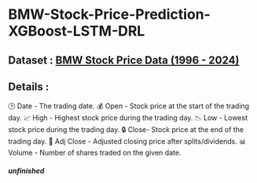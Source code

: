 # BMW-Stock-Price-Prediction-XGBoost-LSTM-DRL
## Dataset : [BMW Stock Price Data (1996 - 2024)](https://www.kaggle.com/datasets/mhassansaboor/bmw-stock-data-1996-2024/data)
## Details :
🕒 Date	- The trading date.
💰 Open -	Stock price at the start of the trading day.
📈 High	- Highest stock price during the trading day.
📉 Low	- Lowest stock price during the trading day.
🔒 Close-	Stock price at the end of the trading day.
🎯 Adj Close	- Adjusted closing price after splits/dividends.
📊 Volume	- Number of shares traded on the given date.

##### unfinished
